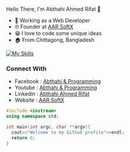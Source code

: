 Hello There, 
I'm Abthahi Ahmed Rifat 👋️

* 💼️ Working as a Web Developer
* 🤓️ Founder at [AAR SoftX](https://aarsoftx.com)
* 😁️ I love to code some unique ideas
* 🏠️ From Chittagong, Bangladesh


[![My Skills](https://skillicons.dev/icons?i=cpp,js,python,php,html,css,bootstrap,tailwindcss,nodejs,expressjs,react,nextjs,mysql)](https://skillicons.dev)

### Connect With 
* Facebook : [Abthahi & Programming](https://facebook.com/IAmAbthahi)
* Youtube  : [Abthahi & Programming](https://youtube.com/@iamabthahi)
* Linkedin : [Abthahi Ahmed Rifat](https://www.linkedin.com/in/iamabthahi/)
* Website  : [AAR SoftX](https://aarsoft.com) 

```cpp
#include <iostream>
using namespace std;

int main(int argc, char **argv){
  cout<<"Welcome to my Github profile"<<endl;
  return 0;
}
```
